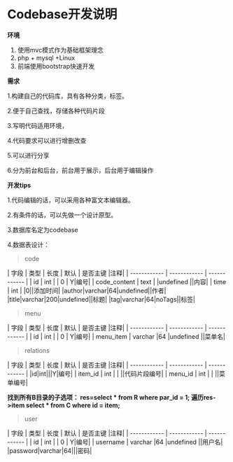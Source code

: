 # Codebase开发说明

**环境**

1. 使用mvc模式作为基础框架理念
2. php + mysql +Linux
3. 前端使用bootstrap快速开发


**需求**

1.构建自己的代码库，具有各种分类，标签。

2.便于自己查找，存储各种代码片段

3.写明代码适用环境，

4.代码要求可以进行增删改查

5.可以进行分享

6.分为前台和后台，前台用于展示，后台用于编辑操作

**开发tips**

1.代码编辑的话，可以采用各种富文本编辑器。

2.有条件的话，可以先做一个设计原型。

3.数据库名定为codebase

4.数据表设计：
> code

|  字段 | 类型  | 长度  | 默认 | 是否主键 |注释|
| ------------ | ------------ | ------------ |
|  id | int  |   | 0 | Y|编号|
|  code_content  | text   | |undefined  ||内容|
|  time | int  |   |0||添加时间|
|author|varchar|64|undefined||作者|
|title|varchar|200|undefined||标题|
|tag|varchar|64|noTags||标签|

>menu

|  字段 | 类型  | 长度  | 默认 | 是否主键 |注释|
| ------------ | ------------ | ------------ |
|  id | int  |   | 0 | Y|编号|
|  menu_item  | varchar   |64 |undefined  ||菜单名|

>relations

|  字段 | 类型  | 长度  | 默认 | 是否主键 |注释|
| ------------ | ------------ | ------------ |
|id|int|||Y|编号|
|  item_id | int  |   |  ||代码片段编号|
|  menu_id  | int   | |  ||菜单编号|

**找到所有B目录的子选项：
res=select * from R where par_id = 1;
遍历res->item
select * from C where id = item;**
>user

|  字段 | 类型  | 长度  | 默认 | 是否主键 |注释|
| ------------ | ------------ | ------------ |
|  id | int  |   | 0 | Y|编号|
|  username  | varchar   |64 |undefined  ||用户名|
|password|varchar|64|||密码|





